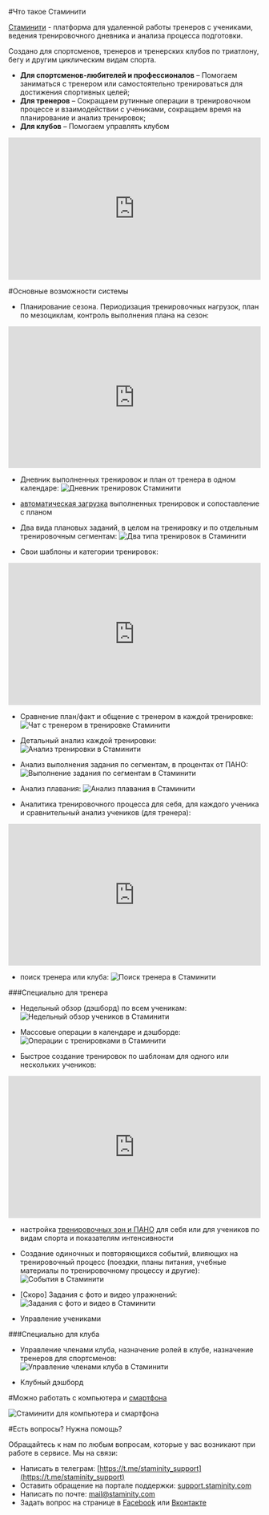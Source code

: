 #Что такое Стаминити

[Стаминити](https://staminity.com) - платформа для удаленной работы тренеров с учениками, ведения тренировочного дневника и анализа процесса подготовки. 

Создано для спортсменов, тренеров и тренерских клубов по триатлону, бегу и другим циклическим видам спорта. 

* **Для спортсменов-любителей и профессионалов** – Помогаем заниматься с тренером или самостоятельно тренироваться для достижения спортивных целей;
* **Для тренеров** – Cокращаем рутинные операции в тренировочном процессе и взаимодействии с учениками, сокращаем время на планирование и анализ тренировок; 
* **Для клубов** – Помогаем управлять клубом


<style>.embed-container { position: relative; padding-bottom: 56.25%; height: 0; overflow: hidden; max-width: 100%; } .embed-container iframe, .embed-container object, .embed-container embed { position: absolute; top: 0; left: 0; width: 100%; height: 100%; }</style><div class='embed-container'><iframe src='https://www.youtube.com/embed/Y_H-ffsqMT8' frameborder='0' allowfullscreen></iframe></div>

#Основные возможности системы

* Планирование сезона. Периодизация тренировочных нагрузок, план по мезоциклам, контроль выполнения плана на сезон:
<style>.embed-container { position: relative; padding-bottom: 56.25%; height: 0; overflow: hidden; max-width: 100%; } .embed-container iframe, .embed-container object, .embed-container embed { position: absolute; top: 0; left: 0; width: 100%; height: 100%; }</style><div class='embed-container'><iframe src='https://www.youtube.com/watch?v=NQA05RJ7o-0' frameborder='0' allowfullscreen></iframe></div>

* Дневник выполненных тренировок и план от тренера в одном календаре:
![Дневник тренировок Стаминити](https://content.staminity.com/assets/images/about/calendar-view.png)

* [автоматическая загрузка](/questions/activity-auto-sync.md) выполненных тренировок и сопоставление с планом

* Два вида плановых заданий, в целом на тренировку и по отдельным тренировочным сегментам:
![Два типа тренировок в Стаминити](https://content.staminity.com/assets/images/about/two-activity-type.png)

* Свои шаблоны и категории тренировок:

<style>.embed-container { position: relative; padding-bottom: 56.25%; height: 0; overflow: hidden; max-width: 100%; } .embed-container iframe, .embed-container object, .embed-container embed { position: absolute; top: 0; left: 0; width: 100%; height: 100%; }</style><div class='embed-container'><iframe src='https://www.youtube.com/embed/tnrZ6dzNQVk' frameborder='0' allowfullscreen></iframe></div>



* Сравнение план/факт и общение с тренером в каждой тренировке:
![Чат с тренером в тренировке Стаминити](https://content.staminity.com/assets/images/about/activity-plan-and-fact.png)

* Детальный анализ каждой тренировки: 
![Анализ тренировки в Стаминити](https://content.staminity.com/assets/images/about/activity-details.png)

* Анализ выполнения задания по сегментам, в процентах от ПАНО: 
![Выполнение задания по сегментам в Стаминити](https://content.staminity.com/assets/images/about/activity-structured2.png)

* Анализ плавания:
![Анализ плавания в Стаминити](https://content.staminity.com/assets/images/about/activity-swim.png)

* Аналитика тренировочного процесса для себя, для каждого ученика и сравнительный анализ учеников (для тренера):

<style>.embed-container { position: relative; padding-bottom: 56.25%; height: 0; overflow: hidden; max-width: 100%; } .embed-container iframe, .embed-container object, .embed-container embed { position: absolute; top: 0; left: 0; width: 100%; height: 100%; }</style><div class='embed-container'><iframe src='https://www.youtube.com/embed/AxLKeMMTn2Q' frameborder='0' allowfullscreen></iframe></div>

* поиск тренера или клуба:
![Поиск тренера в Стаминити](https://content.staminity.com/assets/images/about/find-coach.png)

###Специально для тренера

* Недельный обзор (дэшборд) по всем ученикам:
![Недельный обзор учеников в Стаминити](https://content.staminity.com/assets/images/about/coach-dashboard.png)

* Массовые операции в календаре и дэшборде:
![Операции с тренировками в Стаминити](https://content.staminity.com/assets/images/about/copy-paste.gif)

* Быстрое создание тренировок по шаблонам для одного или нескольких учеников:

<style>.embed-container { position: relative; padding-bottom: 56.25%; height: 0; overflow: hidden; max-width: 100%; } .embed-container iframe, .embed-container object, .embed-container embed { position: absolute; top: 0; left: 0; width: 100%; height: 100%; }</style><div class='embed-container'><iframe src='https://www.youtube.com/embed/CdPF1MPI-cc' frameborder='0' allowfullscreen></iframe></div>

* настройка [тренировочных зон и ПАНО](/basics/intensity-zones.md) для себя или для учеников по видам спорта и показателям интенсивности

* Создание одиночных и повторяющихся событий, влияющих на тренировочный процесс (поездки, планы питания, учебные материалы по тренировочному процессу и другие):
![События в Стаминити](https://content.staminity.com/assets/images/about/record-foods.png)

* [Скоро] Задания с фото и видео упражнений:
![Задания с фото и видео в Стаминити](https://content.staminity.com/assets/images/about/records-video.png)

* Управление учениками

###Специально для клуба
* Управление членами клуба, назначение ролей в клубе, назначение тренеров для спортсменов:
![Управление членами клуба в Стаминити](https://content.staminity.com/assets/images/about/club-management.png)

* Клубный дэшборд


#Можно работать с компьютера и [смартфона](/basics/staminity-for-mobile.md)

![Стаминити для компьютера и смартфона](https://content.staminity.com/assets/images/mobile-pwa/Desktop-and-mobile2.png)

#Есть вопросы? Нужна помощь?

Обращайтесь к нам по любым вопросам, которые у вас возникают при работе в сервисе.  Мы на связи:
* Написать в телеграм: [https://t.me/staminity_support](https://t.me/staminity_support)
* Оставить обращение на портале поддержки: [support.staminity.com](http://support.staminity.com)
* Написать по почте: [mail@staminity.com](mailto:mail@staminity.com)
* Задать вопрос на странице в [Facebook](https://facebook.com/staminity) или [Вконтакте](https://vk.com/staminity)
